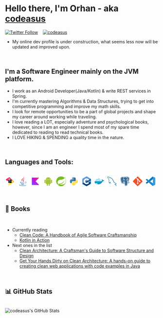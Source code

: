# Hello there, I'm Orhan - aka [codeasus](https://www.instagram.com/codeasus/)


[![Twitter Follow](https://img.shields.io/twitter/follow/codeasus?color=1DA1F2&logo=twitter&style=for-the-badge)](https://twitter.com/intent/follow?original_referer=https%3A%2F%2Fgithub.com%2codeasus&screen_name=codeasus)&nbsp;&nbsp;&nbsp;&nbsp;[![codeasus](https://img.shields.io/badge/Instagram-E4405F?style=for-the-badge&logo=instagram&logoColor=white)](https://www.instagram.com/codeasus/)


- My online dev profile is under construction, what seems less now will be updated and improved upon.
<br/>

## I'm a Software Engineer mainly on the JVM platform.

- I work as an Android Developer(Java/Kotlin) & write REST services in Spring.
- I'm currently mastering Algorithms & Data Structures, trying to get into competitive programming and improve my math skills.
- I look for remote opportunities to be a part of global projects and shape my career around working while traveling.  
- I love reading a LOT, especially adventure and psychological books, however, since I am an engineer I spend most of my spare time dedicated to reading to read technical books.
- I LOVE HIKING & SPENDING a quality time in the nature.

<br/>

## Languages and Tools:

<br/>

<div>
  <img align="left" alt="JetBrains"    width="32px" src="https://raw.githubusercontent.com/devicons/devicon/v2.15.1/icons/jetbrains/jetbrains-original.svg" style="padding-right:10px;" />
  <img align="left" alt="Java"         width="32px" src="https://raw.githubusercontent.com/devicons/devicon/v2.15.1/icons/java/java-original.svg"      style="padding-right:10px;" />
  <img align="left" alt="Kotlin"       width="32px" src="https://raw.githubusercontent.com/devicons/devicon/v2.15.1/icons/kotlin/kotlin-original.svg"    style="padding-right:10px;" />
  <img align="left" alt="Android"      width="32px" src="https://raw.githubusercontent.com/devicons/devicon/v2.15.1/icons/android/android-plain.svg"      style="padding-right:10px;" />
  <img align="left" alt="Spring"       width="32px" src="https://raw.githubusercontent.com/devicons/devicon/v2.15.1/icons/spring/spring-original.svg"    style="padding-right:10px;" />
  <img align="left" alt="Python"       width="32px" src="https://raw.githubusercontent.com/devicons/devicon/v2.15.1/icons/python/python-original.svg"    style="padding-right:10px;" />
  <img align="left" alt="C++"          width="32px" src="https://raw.githubusercontent.com/devicons/devicon/v2.15.1/icons/cplusplus/cplusplus-original.svg" style="padding-right:10px;" />
  <img align="left" alt="Docker"       width="32px" src="https://raw.githubusercontent.com/devicons/devicon/v2.15.1/icons/docker/docker-plain.svg"       style="padding-right:10px;" />
  <img align="left" alt="MySQL"        width="32px" src="https://raw.githubusercontent.com/devicons/devicon/v2.15.1/icons/mysql/mysql-original.svg"     style="padding-right:10px;" />
  <img align="left" alt="==PostgreSQL" width="32px" src="https://raw.githubusercontent.com/devicons/devicon/v2.15.1/icons/postgresql/postgresql-plain.svg"         style="padding-right:10px;" />
  <img align="left" alt="Git"          width="32px" src="https://raw.githubusercontent.com/devicons/devicon/v2.15.1/icons/git/git-original.svg"       style="padding-right:10px;" />
  <img align="left" alt="VS Code"      width="32px" src="https://raw.githubusercontent.com/devicons/devicon/v2.15.1/icons/vscode/vscode-original.svg"    style="padding-right:10px;" />
</div>

<br/><br/><br/>

## 📕 Books

<br/>

- Currently reading
  - [Clean Code: A Handbook of Agile Software Craftsmanship](https://www.amazon.com/dp/0132350882/ref=cm_sw_r_tw_dp_CZMN3NFZKDB2SYEVWTP3)
  - [Kotlin in Action](https://www.amazon.com/Kotlin-Action-Dmitry-Jemerov/dp/1617293296)
- Next ones in the list
  - [Clean Architecture: A Craftsman's Guide to Software Structure and Design](https://www.amazon.com/dp/0134494164/ref=cm_sw_r_tw_dp_ZM23APP5MFEHK4KWGZBC)
  - [Get Your Hands Dirty on Clean Architecture: A hands-on guide to creating clean web applications with code examples in Java](https://www.amazon.com/dp/1839211962/ref=cm_sw_r_tw_dp_N2VTMARVPD6F8D282FKA)

<br/>

## 📊 GitHub Stats

<br/>

<img alt="codeasus's GitHub Stats" src="https://github-readme-stats.vercel.app/api?username=codeasus&show_icons=true&include_all_commits=true&cache_seconds=86400&theme=github_dark" />
